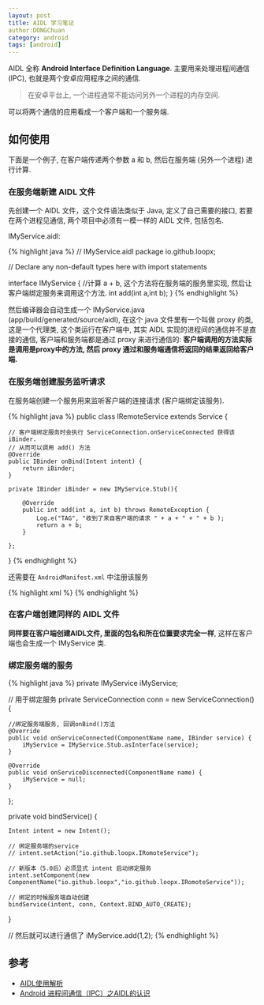```yaml
---
layout: post
title: AIDL 学习笔记
author:DONGChuan
category: android
tags: [android]
---
```


AIDL 全称 **Android Interface Definition Language**. 主要用来处理进程间通信 (IPC), 也就是两个安卓应用程序之间的通信. 

> 在安卓平台上, 一个进程通常不能访问另外一个进程的内存空间. 

可以将两个通信的应用看成一个客户端和一个服务端.

## 如何使用

下面是一个例子, 在客户端传递两个参数 a 和 b, 然后在服务端 (另外一个进程) 进行计算.

### 在服务端新建 AIDL 文件

先创建一个 AIDL 文件，这个文件语法类似于 Java, 定义了自己需要的接口, 若要在两个进程见通信, 两个项目中必须有一模一样的 AIDL 文件, 包括包名.

IMyService.aidl:

{% highlight java %}
// IMyService.aidl
package io.github.loopx;

// Declare any non-default types here with import statements

interface IMyService {
    //计算 a + b, 这个方法将在服务端的服务里实现, 然后让客户端绑定服务来调用这个方法.
    int add(int a,int b);
}
{% endhighlight %}

然后编译器会自动生成一个 IMyService.java (app/build/generated/source/aidl), 在这个 java 文件里有一个叫做 proxy 的类, 这是一个代理类, 这个类运行在客户端中, 其实 AIDL 实现的进程间的通信并不是直接的通信, 客户端和服务端都是通过 proxy 来进行通信的: **客户端调用的方法实际是调用是proxy中的方法, 然后 proxy 通过和服务端通信将返回的结果返回给客户端.**

### 在服务端创建服务监听请求

在服务端创建一个服务用来监听客户端的连接请求 (客户端绑定该服务).

{% highlight java %}
public class IRemoteService extends Service {

    // 客户端绑定服务时会执行 ServiceConnection.onServiceConnected 获得该 iBinder. 
    // 从而可以调用 add() 方法
    @Override
    public IBinder onBind(Intent intent) {
        return iBinder;
    }

    private IBinder iBinder = new IMyService.Stub(){

        @Override
        public int add(int a, int b) throws RemoteException {
            Log.e("TAG", "收到了来自客户端的请求 " + a + " + " + b );
            return a + b;
        }

    };
}
{% endhighlight %}

还需要在 `AndroidManifest.xml` 中注册该服务

{% highlight xml %}
<service android:name=".IRemoteService"
    android:process=":remote"
    android:exported="true">
    <intent-filter>
        <action android:name="io.github.loopx.IRomoteService"/>
    </intent-filter>
</service>
{% endhighlight %}

### 在客户端创建同样的 AIDL 文件

**同样要在客户端创建AIDL文件, 里面的包名和所在位置要求完全一样**, 这样在客户端也会生成一个 IMyService 类.

### 绑定服务端的服务

{% highlight java %}
private IMyService iMyService;

// 用于绑定服务
private ServiceConnection conn = new ServiceConnection() {

    //绑定服务端服务, 回调onBind()方法
    @Override
    public void onServiceConnected(ComponentName name, IBinder service) {
        iMyService = IMyService.Stub.asInterface(service);
    }

    @Override
    public void onServiceDisconnected(ComponentName name) {
        iMyService = null;
    }
};

private void bindService() {

    Intent intent = new Intent();
        
    // 绑定服务端的service
    // intent.setAction("io.github.loopx.IRomoteService");
    
    // 新版本（5.0后）必须显式 intent 启动绑定服务
    intent.setComponent(new ComponentName("io.github.loopx","io.github.loopx.IRomoteService"));

    // 绑定的时候服务端自动创建
    bindService(intent, conn, Context.BIND_AUTO_CREATE);
}

// 然后就可以进行通信了
iMyService.add(1,2);
{% endhighlight %}

## 参考

* [AIDL使用解析](http://www.jianshu.com/p/a5c73da2e9be)
* [Android 进程间通信（IPC）之AIDL的认识](http://www.jianshu.com/p/3a597ddb1bd2)